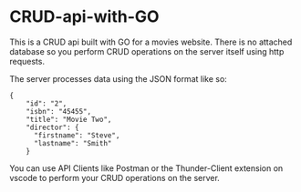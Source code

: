 # CRUD-api-with-GO

This is a CRUD api built with GO for a movies website.
There is no attached database so you perform CRUD operations on the server itself
using http requests.

The server processes data using the JSON format like so:
```
{
    "id": "2",
    "isbn": "45455",
    "title": "Movie Two",
    "director": {
      "firstname": "Steve",
      "lastname": "Smith"
    }
```

You can use API Clients like Postman or the Thunder-Client extension on vscode to perform
your CRUD operations on the server.
